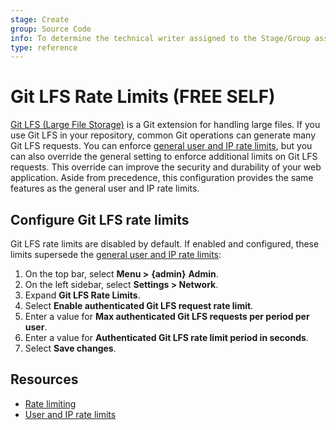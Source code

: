 ```yaml
---
stage: Create
group: Source Code
info: To determine the technical writer assigned to the Stage/Group associated with this page, see https://about.gitlab.com/handbook/engineering/ux/technical-writing/#assignments
type: reference
---
```


# Git LFS Rate Limits **(FREE SELF)**

[Git LFS (Large File Storage)](../../../topics/git/lfs/index.md) is a Git extension
for handling large files. If you use Git LFS in your repository, common Git operations
can generate many Git LFS requests. You can enforce
[general user and IP rate limits](user_and_ip_rate_limits.md), but you can also
override the general setting to enforce additional limits on Git LFS requests. This
override can improve the security and durability of your web application. Aside from
precedence, this configuration provides the same features as the general user and IP
rate limits.

## Configure Git LFS rate limits

Git LFS rate limits are disabled by default. If enabled and configured, these limits
supersede the [general user and IP rate limits](user_and_ip_rate_limits.md):

1. On the top bar, select **Menu >** **{admin}** **Admin**.
1. On the left sidebar, select **Settings > Network**.
1. Expand **Git LFS Rate Limits**.
1. Select **Enable authenticated Git LFS request rate limit**.
1. Enter a value for **Max authenticated Git LFS requests per period per user**.
1. Enter a value for **Authenticated Git LFS rate limit period in seconds**.
1. Select **Save changes**.

## Resources

- [Rate limiting](../../../security/rate_limits.md)
- [User and IP rate limits](user_and_ip_rate_limits.md)

